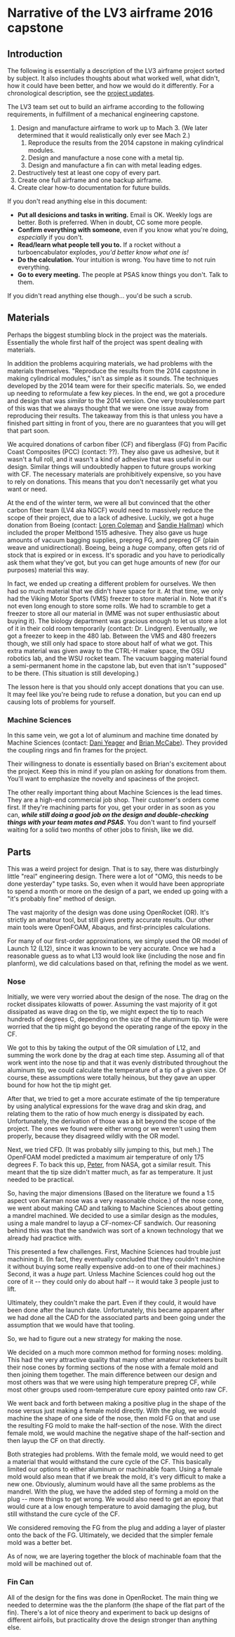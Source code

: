 # Narrative of the LV3 airframe 2016 capstone

## Introduction

The following is essentially a description of the LV3 airframe project sorted by subject.
It also includes thoughts about what worked well, what didn't, how it could have been better, and how we would do it differently.
For a chronological description, see the [project updates](/updates/).

The LV3 team set out to build an airframe according to the following requirements, in fulfillment of a mechanical engineering capstone.

1. Design and manufacture airframe to work up to Mach 3. (We later determined that it would realistically only ever see Mach 2.)
	1. Reproduce the results from the 2014 capstone in making cylindrical modules.
	1. Design and manufacture a nose cone with a metal tip.
	1. Design and manufacture a fin can with metal leading edges.
1. Destructively test at least one copy of every part.
1. Create one full airframe and one backup airframe.
1. Create clear how-to documentation for future builds.

If you don't read anything else in this document:

* __Put all desicions and tasks in writing.__ Email is OK. Weekly logs are better. Both is preferred. When in doubt, CC some more people.
* __Confirm everything with someone__, even if you know what you're doing, *especially* if you don't. 
* __Read/learn what people tell you to.__ If a rocket without a turboencabulator explodes, *you'd better know what one is!*
* __Do the calculation.__ Your intuition is wrong. You have time to not ruin everything.
* __Go to every meeting.__ The people at PSAS know things you don't. Talk to them. 

If you didn't read anything else though... you'd be such a scrub.

## Materials

Perhaps the biggest stumbling block in the project was the materials. 
Essentially the whole first half of the project was spent dealing with materials. 

In addition the problems acquiring materials, we had problems with the materials themselves. "Reproduce the results from the 2014 capstone in making cylindrical modules," isn't as simple as it sounds. 
The techniques developed by the 2014 team were for their specific materials. So, we ended up needing to reformulate a few key pieces. In the end, we got a procedure and design that was *similar* to the 2014 version.
One very troublesome part of this was that we always thought that we were one issue away from reproducing their results. 
The takeaway from this is that unless you have a finished part sitting in front of you, there are no guarantees that you will get that part soon.

We acquired donations of carbon fiber (CF) and fiberglass (FG) from Pacific Coast Composites (PCC) (contact: ??). They also gave us adhesive, but it wasn't a full roll, and it wasn't a kind of adhesive that was useful in our design.
Similar things will undoubtedly happen to future groups working with CF. The necessary materials are prohibitively expensive, so you have to rely on donations. 
This means that you don't necessarily get what you want or need. 

At the end of the winter term, we were all but convinced that the other carbon fiber team (LV4 aka NGCF) would need to massively reduce the scope of their project, due to a lack of adhesive.
Luckily, we got a huge donation from Boeing (contact: [Loren Coleman](mailto:loren.m.coleman@boeing.com) and [Sandie Hallman](mailto:sandie.h.hallman@boeing.com)) which included the proper Meltbond 1515 adhesive. They also gave us huge amounts of vacuum bagging supplies, prepreg FG, and prepreg CF (plain weave and unidirectional).
Boeing, being a *huge* company, often gets rid of stock that is expired or in excess. It's sporadic and you have to periodically ask them what they've got, but you can get huge amounts of new (for our purposes) material this way.

In fact, we ended up creating a different problem for ourselves. We then had so much material that we didn't have space for it. 
At that time, we only had the Viking Motor Sports (VMS) freezer to store material in. Note that it's not even long enough to store some rolls.
We had to scramble to get a freezer to store all our material in (MME was not super enthusiastic about buying it).
The biology department was gracious enough to let us store a lot of it in their cold room temporarily (contact: Dr. Lindgren). 
Eventually, we got a freezer to keep in the 480 lab. Between the VMS and 480 freezers though, we still only had space to store about half of what we got. 
This extra material was given away to the CTRL-H maker space, the OSU robotics lab, and the WSU rocket team. 
The vacuum bagging material found a semi-permanent home in the capstone lab, but even that isn't "supposed" to be there. (This situation is still developing.)

The lesson here is that you should only accept donations that you can use. It may feel like you're being rude to refuse a donation, but you can end up causing lots of problems for yourself. 

### Machine Sciences

In this same vein, we got a lot of aluminum and machine time donated by Machine Sciences (contact: [Dani Yeager](dani.yeager@machinesciences.com) and [Brian McCabe](brian.mccabe@machinesciences.com)). They provided the coupling rings and fin frames for the project. 

Their willingness to donate is essentially based on Brian's excitement about the project. Keep this in mind if you plan on asking for donations from them. You'll want to emphasize the novelty and spaciness of the project.

The other really important thing about Machine Sciences is the lead times. They are a high-end commercial job shop. Their customer's orders come first. If they're machining parts for you, get your order in as soon as you can, _**while still doing a good job on the design and double-checking things with your team mates and PSAS**_.
You don't want to find yourself waiting for a solid two months of other jobs to finish, like we did.

## Parts

This was a weird project for design. That is to say, there was disturbingly little "real" engineering design.
There were a lot of "OMG, this needs to be done yesterday" type tasks. So, even when it would have been appropriate to spend a month or more on the design of a part, we ended up going with a "it's probably fine" method of design.

The vast majority of the design was done using OpenRocket (OR). It's strictly an amateur tool, but still gives pretty accurate results. 
Our other main tools were OpenFOAM, Abaqus, and first-principles calculations.

For many of our first-order approximations, we simply used the OR model of Launch 12 (L12), since it was known to be very accurate. Once we had a reasonable guess as to what L13 would look like (including the nose and fin planform), we did calculations based on that, refining the model as we went.

### Nose

Initially, we were very worried about the design of the nose. The drag on the rocket dissipates kilowatts of power. 
Assuming the vast majority of it got dissipated as wave drag on the tip, we might expect the tip to reach hundreds of degrees C, depending on the size of the aluminum tip. We were worried that the tip might go beyond the operating range of the epoxy in the CF.

We got to this by taking the output of the OR simulation of L12, and summing the work done by the drag at each time step. Assuming all of that work went into the nose tip and that it was evenly distributed throughout the aluminum tip, we could calculate the temperature of a tip of a given size. 
Of course, these assumptions were totally heinous, but they gave an upper bound for how hot the tip might get.

After that, we tried to get a more accurate estimate of the tip temperature by using analytical expressions for the wave drag and skin drag, and relating them to the ratio of how much energy is dissipated by each. 
Unfortunately, the derivation of those was a bit beyond the scope of the project. The ones we found were either wrong or we weren't using them properly, because they disagreed wildly with the OR model. 

Next, we tried CFD. (It was probably silly jumping to this, but meh.) The OpenFOAM model predicted a maximum air temperature of only 175 degrees F. To back this up, [Peter](peter@mccloudaero.com), from NASA, got a similar result.
This meant that the tip size didn't matter much, as far as temperature. It just needed to be practical.

So, having the major dimensions (Based on the literature we found a 1:5 aspect von Karman nose was a very reasonable choice.) of the nose cone, we went about making CAD and talking to Machine Sciences about getting a mandrel machined. 
We decided to use a similar design as the modules, using a male mandrel to layup a CF-nomex-CF sandwich. 
Our reasoning behind this was that the sandwich was sort of a known technology that we already had practice with.

This presented a few challenges. 
First, Machine Sciences had trouble just machining it. (In fact, they eventually concluded that they couldn't machine it without buying some really expensive add-on to one of their machines.) Second, it was a *huge* part. Unless Machine Sciences could hog out the core of it -- they could only do about half -- it would take 3 people just to lift. 

Ultimately, they couldn't make the part. Even if they could, it would have been done after the launch date. Unfortunately, this became apparent after we had done all the CAD for the associated parts and been going under the assumption that we would have that tooling.

So, we had to figure out a new strategy for making the nose. 

We decided on a much more common method for forming noses: molding. This had the very attractive quality that many other amateur rocketeers built their nose cones by forming sections of the nose with a female mold and then joining them together. 
The main difference between our design and most others was that we were using high temperature prepreg CF, while most other groups used room-temperature cure epoxy painted onto raw CF.

We went back and forth between making a positive plug in the shape of the nose versus just making a female mold directly.
With the plug, we would machine the shape of one side of the nose, then mold FG on that and use the resulting FG mold to make the half-section of the nose. 
With the direct female mold, we would machine the negative shape of the half-section and then layup the CF on that directly.

Both strategies had problems. 
With the female mold, we would need to get a material that would withstand the cure cycle of the CF. This basically limited our options to either aluminum or machinable foam. 
Using a female mold would also mean that if we break the mold, it's very difficult to make a new one. 
Obviously, aluminum would have all the same problems as the mandrel. 
With the plug, we have the added step of forming a mold on the plug -- more things to get wrong. We would also need to get an epoxy that would cure at a low enough temperature to avoid damaging the plug, but still withstand the cure cycle of the CF.

We considered removing the FG from the plug and adding a layer of plaster onto the back of the FG. Ultimately, we decided that the simpler female mold was a better bet.

As of now, we are layering together the block of machinable foam that the mold will be machined out of. 

### Fin Can

All of the design for the fins was done in OpenRocket. The main thing we needed to determine was the the planform (the shape of the flat part of the fin). 
There's a lot of nice theory and experiment to back up designs of different airfoils, but practicality drove the design stronger than anything else.

